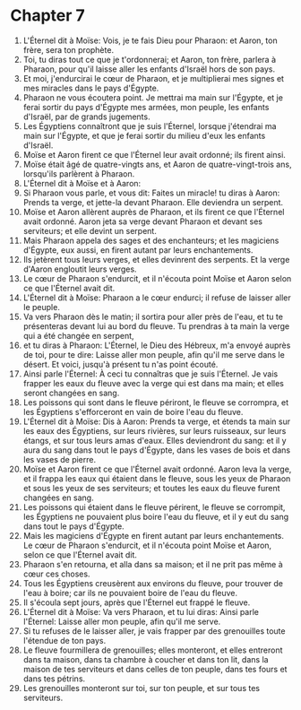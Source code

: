 # Chapter 7

1. L'Éternel dit à Moïse: Vois, je te fais Dieu pour Pharaon: et Aaron, ton frère, sera ton prophète.
2. Toi, tu diras tout ce que je t'ordonnerai; et Aaron, ton frère, parlera à Pharaon, pour qu'il laisse aller les enfants d'Israël hors de son pays.
3. Et moi, j'endurcirai le cœur de Pharaon, et je multiplierai mes signes et mes miracles dans le pays d'Égypte.
4. Pharaon ne vous écoutera point. Je mettrai ma main sur l'Égypte, et je ferai sortir du pays d'Égypte mes armées, mon peuple, les enfants d'Israël, par de grands jugements.
5. Les Égyptiens connaîtront que je suis l'Éternel, lorsque j'étendrai ma main sur l'Égypte, et que je ferai sortir du milieu d'eux les enfants d'Israël.
6. Moïse et Aaron firent ce que l'Éternel leur avait ordonné; ils firent ainsi.
7. Moïse était âgé de quatre-vingts ans, et Aaron de quatre-vingt-trois ans, lorsqu'ils parlèrent à Pharaon.
8. L'Éternel dit à Moïse et à Aaron:
9. Si Pharaon vous parle, et vous dit: Faites un miracle! tu diras à Aaron: Prends ta verge, et jette-la devant Pharaon. Elle deviendra un serpent.
10. Moïse et Aaron allèrent auprès de Pharaon, et ils firent ce que l'Éternel avait ordonné. Aaron jeta sa verge devant Pharaon et devant ses serviteurs; et elle devint un serpent.
11. Mais Pharaon appela des sages et des enchanteurs; et les magiciens d'Égypte, eux aussi, en firent autant par leurs enchantements.
12. Ils jetèrent tous leurs verges, et elles devinrent des serpents. Et la verge d'Aaron engloutit leurs verges.
13. Le cœur de Pharaon s'endurcit, et il n'écouta point Moïse et Aaron selon ce que l'Éternel avait dit.
14. L'Éternel dit à Moïse: Pharaon a le cœur endurci; il refuse de laisser aller le peuple.
15. Va vers Pharaon dès le matin; il sortira pour aller près de l'eau, et tu te présenteras devant lui au bord du fleuve. Tu prendras à ta main la verge qui a été changée en serpent,
16. et tu diras à Pharaon: L'Éternel, le Dieu des Hébreux, m'a envoyé auprès de toi, pour te dire: Laisse aller mon peuple, afin qu'il me serve dans le désert. Et voici, jusqu'à présent tu n'as point écouté.
17. Ainsi parle l'Éternel: À ceci tu connaîtras que je suis l'Éternel. Je vais frapper les eaux du fleuve avec la verge qui est dans ma main; et elles seront changées en sang.
18. Les poissons qui sont dans le fleuve périront, le fleuve se corrompra, et les Égyptiens s'efforceront en vain de boire l'eau du fleuve.
19. L'Éternel dit à Moïse: Dis à Aaron: Prends ta verge, et étends ta main sur les eaux des Égyptiens, sur leurs rivières, sur leurs ruisseaux, sur leurs étangs, et sur tous leurs amas d'eaux. Elles deviendront du sang: et il y aura du sang dans tout le pays d'Égypte, dans les vases de bois et dans les vases de pierre.
20. Moïse et Aaron firent ce que l'Éternel avait ordonné. Aaron leva la verge, et il frappa les eaux qui étaient dans le fleuve, sous les yeux de Pharaon et sous les yeux de ses serviteurs; et toutes les eaux du fleuve furent changées en sang.
21. Les poissons qui étaient dans le fleuve périrent, le fleuve se corrompit, les Égyptiens ne pouvaient plus boire l'eau du fleuve, et il y eut du sang dans tout le pays d'Égypte.
22. Mais les magiciens d'Égypte en firent autant par leurs enchantements. Le cœur de Pharaon s'endurcit, et il n'écouta point Moïse et Aaron, selon ce que l'Éternel avait dit.
23. Pharaon s'en retourna, et alla dans sa maison; et il ne prit pas même à cœur ces choses.
24. Tous les Égyptiens creusèrent aux environs du fleuve, pour trouver de l'eau à boire; car ils ne pouvaient boire de l'eau du fleuve.
25. Il s'écoula sept jours, après que l'Éternel eut frappé le fleuve.
26. L'Éternel dit à Moïse: Va vers Pharaon, et tu lui diras: Ainsi parle l'Éternel: Laisse aller mon peuple, afin qu'il me serve.
27. Si tu refuses de le laisser aller, je vais frapper par des grenouilles toute l'étendue de ton pays.
28. Le fleuve fourmillera de grenouilles; elles monteront, et elles entreront dans ta maison, dans ta chambre à coucher et dans ton lit, dans la maison de tes serviteurs et dans celles de ton peuple, dans tes fours et dans tes pétrins.
29. Les grenouilles monteront sur toi, sur ton peuple, et sur tous tes serviteurs.

